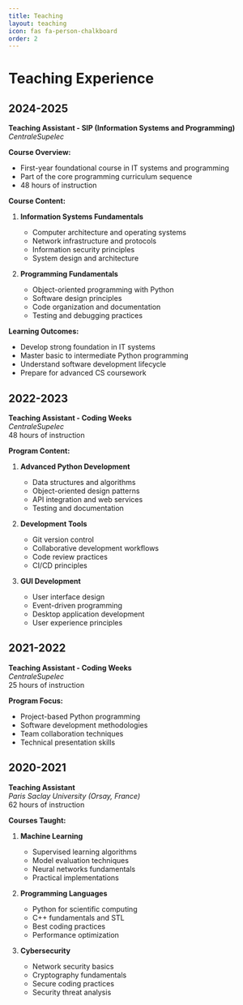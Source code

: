 ```yaml
---
title: Teaching
layout: teaching
icon: fas fa-person-chalkboard
order: 2
---
```


# Teaching Experience

## 2024-2025
**Teaching Assistant - SIP (Information Systems and Programming)**  
*CentraleSupelec*

**Course Overview:**
- First-year foundational course in IT systems and programming
- Part of the core programming curriculum sequence
- 48 hours of instruction

**Course Content:**
1. **Information Systems Fundamentals**
   - Computer architecture and operating systems
   - Network infrastructure and protocols
   - Information security principles
   - System design and architecture

2. **Programming Fundamentals**
   - Object-oriented programming with Python
   - Software design principles
   - Code organization and documentation
   - Testing and debugging practices

**Learning Outcomes:**
- Develop strong foundation in IT systems
- Master basic to intermediate Python programming
- Understand software development lifecycle
- Prepare for advanced CS coursework

## 2022-2023
**Teaching Assistant - Coding Weeks**  
*CentraleSupelec*  
48 hours of instruction

**Program Content:**
1. **Advanced Python Development**
   - Data structures and algorithms
   - Object-oriented design patterns
   - API integration and web services
   - Testing and documentation

2. **Development Tools**
   - Git version control
   - Collaborative development workflows
   - Code review practices
   - CI/CD principles

3. **GUI Development**
   - User interface design
   - Event-driven programming
   - Desktop application development
   - User experience principles

## 2021-2022
**Teaching Assistant - Coding Weeks**  
*CentraleSupelec*  
25 hours of instruction

**Program Focus:**
- Project-based Python programming
- Software development methodologies
- Team collaboration techniques
- Technical presentation skills

## 2020-2021
**Teaching Assistant**  
*Paris Saclay University (Orsay, France)*  
62 hours of instruction

**Courses Taught:**
1. **Machine Learning**
   - Supervised learning algorithms
   - Model evaluation techniques
   - Neural networks fundamentals
   - Practical implementations

2. **Programming Languages**
   - Python for scientific computing
   - C++ fundamentals and STL
   - Best coding practices
   - Performance optimization

3. **Cybersecurity**
   - Network security basics
   - Cryptography fundamentals
   - Secure coding practices
   - Security threat analysis
